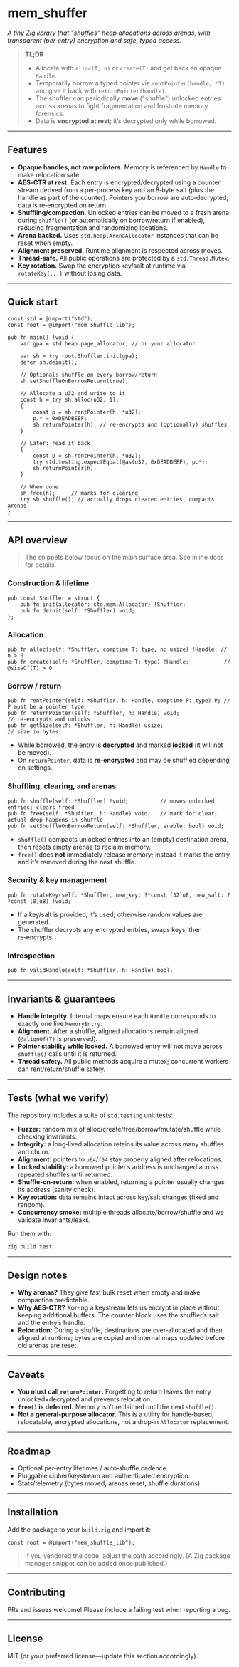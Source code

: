 # mem_shuffer 

*A tiny Zig library that "shuffles" heap allocations across arenas, with transparent (per‑entry) encryption and safe, typed access.*

> **TL;DR**
>
> * Allocate with `alloc(T, n)` or `create(T)` and get back an opaque `Handle`.
> * Temporarily borrow a typed pointer via `rentPointer(handle, *T)` and give it back with `returnPointer(handle)`.
> * The shuffler can periodically **move** ("shuffle") unlocked entries across arenas to fight fragmentation and frustrate memory forensics.
> * Data is **encrypted at rest**; it’s decrypted only while borrowed.

---

## Features

* **Opaque handles, not raw pointers.** Memory is referenced by `Handle` to make relocation safe.
* **AES‑CTR at rest.** Each entry is encrypted/decrypted using a counter stream derived from a per‑process key and an 8‑byte salt (plus the handle as part of the counter). Pointers you borrow are auto‑decrypted; data is re‑encrypted on return.
* **Shuffling/compaction.** Unlocked entries can be moved to a fresh arena during `shuffle()` (or automatically on borrow/return if enabled), reducing fragmentation and randomizing locations.
* **Arena backed.** Uses `std.heap.ArenaAllocator` instances that can be reset when empty.
* **Alignment preserved.** Runtime alignment is respected across moves.
* **Thread‑safe.** All public operations are protected by a `std.Thread.Mutex`.
* **Key rotation.** Swap the encryption key/salt at runtime via `rotateKey(...)` without losing data.

---

## Quick start

```zig
const std = @import("std");
const root = @import("mem_shuffle_lib");

pub fn main() !void {
    var gpa = std.heap.page_allocator; // or your allocator

    var sh = try root.Shuffler.init(gpa);
    defer sh.deinit();

    // Optional: shuffle on every borrow/return
    sh.setShuffleOnBorrowReturn(true);

    // Allocate a u32 and write to it
    const h = try sh.alloc(u32, 1);
    {
        const p = sh.rentPointer(h, *u32);
        p.* = 0xDEADBEEF;
        sh.returnPointer(h); // re‑encrypts and (optionally) shuffles
    }

    // Later: read it back
    {
        const p = sh.rentPointer(h, *u32);
        try std.testing.expectEqual(@as(u32, 0xDEADBEEF), p.*);
        sh.returnPointer(h);
    }

    // When done
    sh.free(h);     // marks for clearing
    try sh.shuffle(); // actually drops cleared entries, compacts arenas
}
```

---

## API overview

> The snippets below focus on the main surface area. See inline docs for details.

### Construction & lifetime

```zig
pub const Shuffler = struct {
    pub fn init(allocator: std.mem.Allocator) !Shuffler;
    pub fn deinit(self: *Shuffler) void;
};
```

### Allocation

```zig
pub fn alloc(self: *Shuffler, comptime T: type, n: usize) !Handle; // n > 0
pub fn create(self: *Shuffler, comptime T: type) !Handle;           // @sizeOf(T) > 0
```

### Borrow / return

```zig
pub fn rentPointer(self: *Shuffler, h: Handle, comptime P: type) P; // P must be a pointer type
pub fn returnPointer(self: *Shuffler, h: Handle) void;               // re‑encrypts and unlocks
pub fn getSize(self: *Shuffler, h: Handle) usize;                    // size in bytes
```

* While borrowed, the entry is **decrypted** and marked **locked** (it will not be moved).
* On `returnPointer`, data is **re‑encrypted** and may be shuffled depending on settings.

### Shuffling, clearing, and arenas

```zig
pub fn shuffle(self: *Shuffler) !void;          // moves unlocked entries; clears freed
pub fn free(self: *Shuffler, h: Handle) void;   // mark for clear; actual drop happens in shuffle
pub fn setShuffleOnBorrowReturn(self: *Shuffler, enable: bool) void;
```

* `shuffle()` compacts unlocked entries into an (empty) destination arena, then resets empty arenas to reclaim memory.
* `free()` does **not** immediately release memory; instead it marks the entry and it’s removed during the next shuffle.

### Security & key management

```zig
pub fn rotateKey(self: *Shuffler, new_key: ?*const [32]u8, new_salt: ?*const [8]u8) !void;
```

* If a key/salt is provided, it’s used; otherwise random values are generated.
* The shuffler decrypts any encrypted entries, swaps keys, then re‑encrypts.

### Introspection

```zig
pub fn validHandle(self: *Shuffler, h: Handle) bool;
```

---

## Invariants & guarantees

* **Handle integrity.** Internal maps ensure each `Handle` corresponds to exactly one live `MemoryEntry`.
* **Alignment.** After a shuffle, aligned allocations remain aligned (`@alignOf(T)` is preserved).
* **Pointer stability while locked.** A borrowed entry will not move across `shuffle()` calls until it is returned.
* **Thread safety.** All public methods acquire a mutex; concurrent workers can rent/return/shuffle safely.

---

## Tests (what we verify)

The repository includes a suite of `std.testing` unit tests:

* **Fuzzer:** random mix of alloc/create/free/borrow/mutate/shuffle while checking invariants.
* **Integrity:** a long‑lived allocation retains its value across many shuffles and churn.
* **Alignment:** pointers to `u64`/`f64` stay properly aligned after relocations.
* **Locked stability:** a borrowed pointer’s address is unchanged across repeated shuffles until returned.
* **Shuffle‑on‑return:** when enabled, returning a pointer usually changes its address (sanity check).
* **Key rotation:** data remains intact across key/salt changes (fixed and random).
* **Concurrency smoke:** multiple threads allocate/borrow/shuffle and we validate invariants/leaks.

Run them with:

```bash
zig build test
```

---

## Design notes

* **Why arenas?** They give fast bulk reset when empty and make compaction predictable.
* **Why AES‑CTR?** Xor‑ing a keystream lets us encrypt in place without keeping additional buffers. The counter block uses the shuffler’s salt and the entry’s handle.
* **Relocation:** During a shuffle, destinations are over‑allocated and then aligned at runtime; bytes are copied and internal maps updated before old arenas are reset.

---

## Caveats

* **You must call `returnPointer`.** Forgetting to return leaves the entry unlocked+decrypted and prevents relocation.
* **`free()` is deferred.** Memory isn’t reclaimed until the next `shuffle()`.
* **Not a general‑purpose allocator.** This is a utility for handle‑based, relocatable, encrypted allocations, not a drop‑in `Allocator` replacement.

---

## Roadmap

* Optional per‑entry lifetimes / auto‑shuffle cadence.
* Pluggable cipher/keystream and authenticated encryption.
* Stats/telemetry (bytes moved, arenas reset, shuffle durations).

---

## Installation

Add the package to your `build.zig` and import it:

```zig
const root = @import("mem_shuffle_lib");
```

> If you vendored the code, adjust the path accordingly. (A Zig package manager snippet can be added once published.)

---

## Contributing

PRs and issues welcome! Please include a failing test when reporting a bug.

---

## License

MIT (or your preferred license—update this section accordingly).
